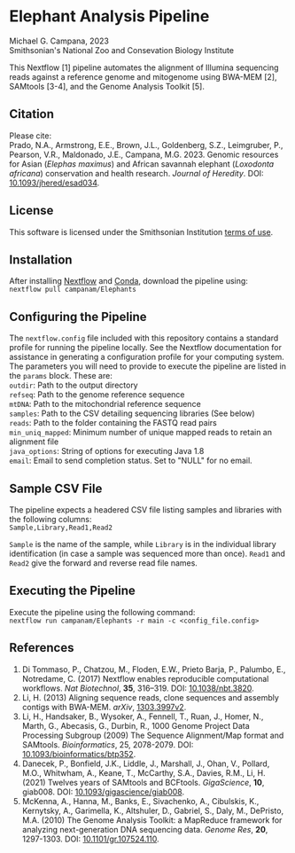 # Elephant Analysis Pipeline  
Michael G. Campana, 2023  
Smithsonian's National Zoo and Consevation Biology Institute  

This Nextflow [1] pipeline automates the alignment of Illumina sequencing reads against a reference genome and mitogenome using BWA-MEM [2], SAMtools [3-4], and the Genome Analysis Toolkit [5].  

## Citation  
Please cite:  
Prado, N.A., Armstrong, E.E., Brown, J.L., Goldenberg, S.Z., Leimgruber, P., Pearson, V.R., Maldonado, J.E., Campana, M.G. 2023. Genomic resources for Asian (*Elephas maximus*) and African savannah elephant (*Loxodonta africana*) conservation and health research. *Journal of Heredity*. DOI: [10.1093/jhered/esad034](https://doi.org/10.1093/jhered/esad034).  

## License  
This software is licensed under the Smithsonian Institution [terms of use](https://www.si.edu/termsofuse).  

## Installation  
After installing [Nextflow](https://www.nextflow.io/) and [Conda](https://docs.conda.io/en/latest/), download the pipeline using:  
`nextflow pull campanam/Elephants`  

## Configuring the Pipeline  
The `nextflow.config` file included with this repository contains a standard profile for running the pipeline locally. See the Nextflow documentation for assistance in generating a configuration profile for your computing system. The parameters you will need to provide to execute the pipeline are listed in the `params` block. These are:  
`outdir`: Path to the output directory  
`refseq`: Path to the genome reference sequence  
`mtDNA`: Path to the mitochondrial reference sequence  
`samples`: Path to the CSV detailing sequencing libraries (See below)  
`reads`: Path to the folder containing the FASTQ read pairs  
`min_uniq_mapped`: Minimum number of unique mapped reads to retain an alignment file  
`java_options`: String of options for executing Java 1.8  
`email`: Email to send completion status. Set to "NULL" for no email.  

## Sample CSV File  
The pipeline expects a headered CSV file listing samples and libraries with the following columns:  
`Sample,Library,Read1,Read2`  

`Sample` is the name of the sample, while `Library` is in the individual library identification (in case a sample was sequenced more than once). `Read1` and `Read2` give the forward and reverse read file names.  

## Executing the Pipeline  
Execute the pipeline using the following command:  
`nextflow run campanam/Elephants -r main -c <config_file.config>`  

## References  
1. Di Tommaso, P., Chatzou, M., Floden, E.W., Prieto Barja, P., Palumbo, E., Notredame, C. (2017) Nextflow enables reproducible computational workflows. *Nat Biotechnol*, __35__, 316–319. DOI: [10.1038/nbt.3820](https://www.nature.com/articles/nbt.3820).  
2. Li, H. (2013) Aligning sequence reads, clone sequences and assembly contigs with BWA-MEM. *arXiv*, [1303.3997v2](https://arxiv.org/abs/1303.3997).  
3. Li, H., Handsaker, B., Wysoker, A., Fennell, T., Ruan, J., Homer, N., Marth, G., Abecasis, G., Durbin, R., 1000 Genome Project Data Processing Subgroup (2009) The Sequence Alignment/Map format and SAMtools. *Bioinformatics*, 25, 2078-2079. DOI: [10.1093/bioinformatics/btp352](https://academic.oup.com/bioinformatics/article/25/16/2078/204688).  
4. Danecek, P., Bonfield, J.K., Liddle, J., Marshall, J., Ohan, V., Pollard, M.O., Whitwham, A., Keane, T., McCarthy, S.A., Davies, R.M., Li, H. (2021) Twelves years of SAMtools and BCFtools. *GigaScience*, __10__, giab008. DOI: [10.1093/gigascience/giab008](https://academic.oup.com/gigascience/article/10/2/giab008/6137722).  
5. McKenna, A., Hanna, M., Banks, E., Sivachenko, A., Cibulskis, K., Kernytsky, A., Garimella, K., Altshuler, D., Gabriel, S., Daly, M., DePristo, M.A. (2010) The Genome Analysis Toolkit: a MapReduce framework for analyzing next-generation DNA sequencing data. *Genome Res*, __20__, 1297-1303. DOI: [10.1101/gr.107524.110](https://genome.cshlp.org/content/20/9/1297.abstract).  
